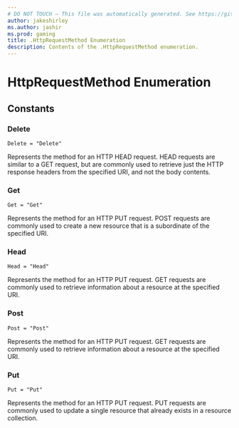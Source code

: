 ```yaml
---
# DO NOT TOUCH — This file was automatically generated. See https://github.com/mojang/minecraftapidocsgenerator to modify descriptions, examples, etc.
author: jakeshirley
ms.author: jashir
ms.prod: gaming
title: .HttpRequestMethod Enumeration
description: Contents of the .HttpRequestMethod enumeration.
---
```

# HttpRequestMethod Enumeration

## Constants
### **Delete**
`Delete = "Delete"`

Represents the method for an HTTP HEAD request. HEAD requests are similar to a GET request, but are commonly used to retrieve just the HTTP response headers from the specified URI, and not the body contents.
### **Get**
`Get = "Get"`

Represents the method for an HTTP PUT request. POST requests are commonly used to create a new resource that is a subordinate of the specified URI.
### **Head**
`Head = "Head"`

Represents the method for an HTTP PUT request. GET requests are commonly used to retrieve information about a resource at the specified URI.
### **Post**
`Post = "Post"`

Represents the method for an HTTP PUT request. GET requests are commonly used to retrieve information about a resource at the specified URI.
### **Put**
`Put = "Put"`

Represents the method for an HTTP PUT request. PUT requests are commonly used to update a single resource that already exists in a resource collection.
